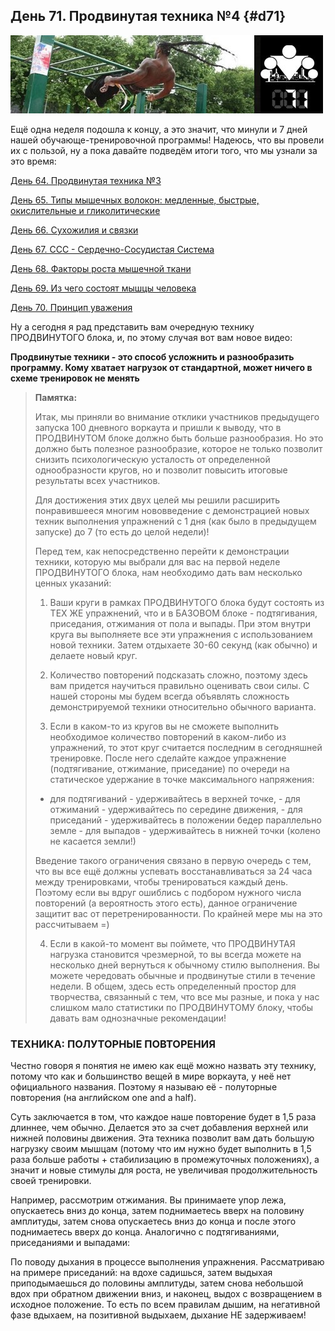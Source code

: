 ## День 71. Продвинутая техника №4 {#d71}

![](src/img/71.jpg)

Ещё одна неделя подошла к концу, а это значит, что минули и 7 дней нашей обучающе-тренировочной программы! Надеюсь, что вы провели их с пользой, ну а пока давайте подведём итоги того, что мы узнали за это время: 

[День 64. Продвинутая техника №3](#d64)

[День 65. Типы мышечных волокон: медленные, быстрые, окислительные и гликолитические](#d65)

[День 66. Сухожилия и связки](#d66)

[День 67. ССС - Сердечно-Сосудистая Система](#d67)

[День 68. Факторы роста мышечной ткани](#d68)

[День 69. Из чего состоят мышцы человека](#d69)

[День 70. Принцип уважения](#d70)

Ну а сегодня я рад представить вам очередную технику ПРОДВИНУТОГО блока, и, по этому случая вот вам новое видео: 

**Продвинутые техники - это способ усложнить и разнообразить программу. Кому хватает нагрузок от стандартной, может ничего в схеме тренировок не менять** 

> **Памятка:**
>
> Итак, мы приняли во внимание отклики участников предыдущего запуска 100 дневного воркаута и пришли к выводу, что в ПРОДВИНУТОМ блоке должно быть больше разнообразия. Но это должно быть полезное разнообразие, которое не только позволит снизить психологическую усталость от определенной однообразности кругов, но и позволит повысить итоговые результаты всех участников. 
> 
> Для достижения этих двух целей мы решили расширить понравившееся многим нововведение с демонстрацией новых техник выполнения упражнений с 1 дня (как было в предыдущем запуске) до 7 (то есть до целой недели)! 
> 
> Перед тем, как непосредственно перейти к демонстрации техники, которую мы выбрали для вас на первой неделе ПРОДВИНУТОГО блока, нам необходимо дать вам несколько ценных указаний: 
> 
> 1. Ваши круги в рамках ПРОДВИНУТОГО блока будут состоять из ТЕХ ЖЕ упражнений, что и в БАЗОВОМ блоке - подтягивания, приседания, отжимания от пола и выпады. При этом внутри круга вы выполняете все эти упражнения с использованием новой техники. Затем отдыхаете 30-60 секунд (как обычно) и делаете новый круг. 
> 
> 2. Количество повторений подсказать сложно, поэтому здесь вам придется научиться правильно оценивать свои силы. С нашей стороны мы будем всегда объявлять сложность демонстрируемой техники относительно обычного варианта. 
> 
> 3. Если в каком-то из кругов вы не сможете выполнить необходимое количество повторений в каком-либо из упражнений, то этот круг считается последним в сегодняшней тренировке. После него сделайте каждое упражнение (подтягивание, отжимание, приседание) по очереди на статическое удержание в точке максимального напряжения: 
> 
> - для подтягиваний - удерживайтесь в верхней точке, - для отжиманий - удерживайтесь по середине движения, - для приседаний - удерживайтесь в положении бедер параллельно земле - для выпадов - удерживайтесь в нижней точки (колено не касается земли!) 
> 
> Введение такого ограничения связано в первую очередь с тем, что вы все ещё должны успевать восстанавливаться за 24 часа между тренировками, чтобы тренироваться каждый день. Поэтому если вы вдруг ошиблись с подбором нужного числа повторений (а вероятность этого есть), данное ограничение защитит вас от перетренированности. По крайней мере мы на это рассчитываем =) 
> 
> 4. Если в какой-то момент вы поймете, что ПРОДВИНУТАЯ нагрузка становится чрезмерной, то вы всегда можете на несколько дней вернуться к обычному стилю выполнения. Вы можете чередовать обычные и продвинутые стили в течение недели. В общем, здесь есть определенный простор для творчества, связанный с тем, что все мы разные, и пока у нас слишком мало статистики по ПРОДВИНУТОМУ блоку, чтобы давать вам однозначные рекомендации!

### ТЕХНИКА: ПОЛУТОРНЫЕ ПОВТОРЕНИЯ

Честно говоря я понятия не имею как ещё можно назвать эту технику, потому что как и большинство вещей в мире воркаута, у неё нет официального названия. Поэтому я называю её - полуторные повторения (на английском one and a half). 

Суть заключается в том, что каждое наше повторение будет в 1,5 раза длиннее, чем обычно. Делается это за счет добавления верхней или нижней половины движения. Эта техника позволит вам дать большую нагрузку своим мышцам (потому что им нужно будет выполнить в 1,5 раза больше работы + стабилизацию в промежуточных положениях), а значит и новые стимулы для роста, не увеличивая продолжительность своей тренировки. 

Например, рассмотрим отжимания. Вы принимаете упор лежа, опускаетесь вниз до конца, затем поднимаетесь вверх на половину амплитуды, затем снова опускаетесь вниз до конца и после этого поднимаетесь вверх до конца. Аналогично с подтягиваниями, приседаниями и выпадами: 

По поводу дыхания в процессе выполнения упражнения. Рассматриваю на примере приседаний: на вдохе садишься, затем выдыхая приподымаешься до половины амплитуды, затем снова небольшой вдох при обратном движении вниз, и наконец, выдох с возвращением в исходное положение. То есть по всем правилам дышим, на негативной фазе вдыхаем, на позитивной выдыхаем, дыхание НЕ задерживаем! 

